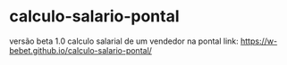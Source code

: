 # calculo-salario-pontal
versão beta 1.0 calculo salarial de um vendedor na pontal
link: https://w-bebet.github.io/calculo-salario-pontal/
